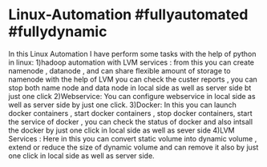 # Linux-Automation #fullyautomated #fullydynamic
In this Linux Automation I have perform some tasks with the help of python in linux:
1)hadoop automation with LVM services : from this you can create namenode , datanode , and can share flexible amount of storage to namenode with the help of LVM you can check the custer reports , you can stop both name node and data node in local side as well as server side bt just one click
2)Webservice: You can configure webservice in local side as well as server side by just one click.
3)Docker: In this you can launch docker containers , start docker containers , stop docker containers, start the service of docker , you can check the status of docker and also intsall the docker by just one click in local side as well as sever side
4)LVM Services : Here in this you can convert static volume into dynamic volume , extend or reduce the size of dynamic volume and can remove it also by just one click in local side as well as server side.
